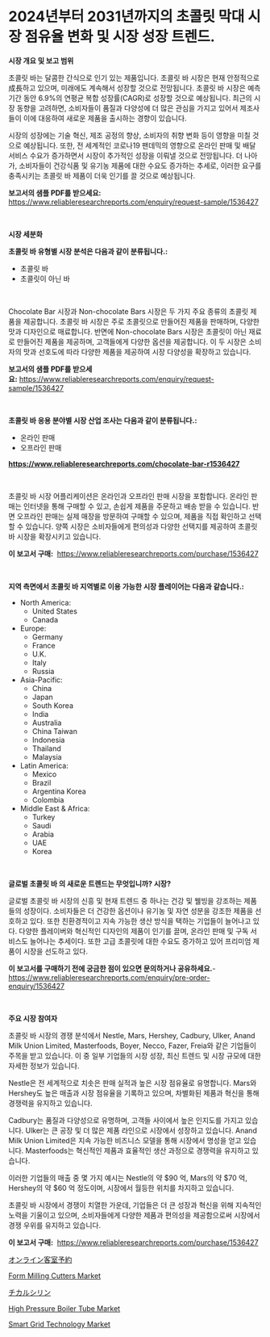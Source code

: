 <p><h1>2024년부터 2031년까지의 초콜릿 막대 시장 점유율 변화 및 시장 성장 트렌드.</h1></p><p><strong>시장 개요 및 보고 범위</strong></p>
<p><p>초콜릿 바는 달콤한 간식으로 인기 있는 제품입니다. 초콜릿 바 시장은 현재 안정적으로成長하고 있으며, 미래에도 계속해서 성장할 것으로 전망됩니다. 초콜릿 바 시장은 예측 기간 동안 6.9%의 연평균 복합 성장률(CAGR)로 성장할 것으로 예상됩니다. 최근의 시장 동향을 고려하면, 소비자들이 품질과 다양성에 더 많은 관심을 가지고 있어서 제조사들이 이에 대응하여 새로운 제품을 출시하는 경향이 있습니다. </p><p>시장의 성장에는 기술 혁신, 제조 공정의 향상, 소비자의 취향 변화 등이 영향을 미칠 것으로 예상됩니다. 또한, 전 세계적인 코로나19 팬데믹의 영향으로 온라인 판매 및 배달 서비스 수요가 증가하면서 시장이 추가적인 성장을 이뤄낼 것으로 전망됩니다. 더 나아가, 소비자들이 건강식품 및 유기농 제품에 대한 수요도 증가하는 추세로, 이러한 요구를 충족시키는 초콜릿 바 제품이 더욱 인기를 끌 것으로 예상됩니다.</p></p>
<p><strong>보고서의 샘플 PDF를 받으세요:</strong> <a href="https://www.reliableresearchreports.com/enquiry/request-sample/1536427">https://www.reliableresearchreports.com/enquiry/request-sample/1536427</a></p>
<p>&nbsp;</p>
<p><strong>시장 세분화</strong></p>
<p><strong>초콜릿 바 유형별 시장 분석은 다음과 같이 분류됩니다.:</strong></p>
<p><ul><li>초콜릿 바</li><li>초콜릿이 아닌 바</li></ul></p>
<p>&nbsp;</p>
<p><p>Chocolate Bar 시장과 Non-chocolate Bars 시장은 두 가지 주요 종류의 초콜릿 제품을 제공합니다. 초콜릿 바 시장은 주로 초콜릿으로 만들어진 제품을 판매하며, 다양한 맛과 디자인으로 매료합니다. 반면에 Non-chocolate Bars 시장은 초콜릿이 아닌 재료로 만들어진 제품을 제공하며, 고객들에게 다양한 옵션을 제공합니다. 이 두 시장은 소비자의 맛과 선호도에 따라 다양한 제품을 제공하여 시장 다양성을 확장하고 있습니다.</p></p>
<p><strong>보고서의 샘플 PDF를 받으세요:</strong>&nbsp;<a href="https://www.reliableresearchreports.com/enquiry/request-sample/1536427">https://www.reliableresearchreports.com/enquiry/request-sample/1536427</a></p>
<p>&nbsp;</p>
<p><strong> 초콜릿 바 응용 분야별 시장 산업 조사는 다음과 같이 분류됩니다.:</strong></p>
<p><ul><li>온라인 판매</li><li>오프라인 판매</li></ul></p>
<p><strong><a href="https://www.reliableresearchreports.com/chocolate-bar-r1536427">https://www.reliableresearchreports.com/chocolate-bar-r1536427</a></strong></p>
<p>&nbsp;</p>
<p><p>초콜릿 바 시장 어플리케이션은 온라인과 오프라인 판매 시장을 포함합니다. 온라인 판매는 인터넷을 통해 구매할 수 있고, 손쉽게 제품을 주문하고 배송 받을 수 있습니다. 반면 오프라인 판매는 실제 매장을 방문하여 구매할 수 있으며, 제품을 직접 확인하고 선택할 수 있습니다. 양쪽 시장은 소비자들에게 편의성과 다양한 선택지를 제공하여 초콜릿 바 시장을 확장시키고 있습니다.</p></p>
<p><strong>이 보고서 구매:</strong>&nbsp; <a href="https://www.reliableresearchreports.com/purchase/1536427">https://www.reliableresearchreports.com/purchase/1536427</a></p>
<p>&nbsp;</p>
<p><strong>지역 측면에서 초콜릿 바 지역별로 이용 가능한 시장 플레이어는 다음과 같습니다.:</strong></p>
<p><ul>
    <li>
        North America:
        <ul>
            <li>United States</li>
            <li>Canada</li>
        </ul>
    </li>
    <li>
        Europe:
        <ul>
            <li>Germany</li>
            <li>France</li>
            <li>U.K.</li>
            <li>Italy</li>
            <li>Russia</li>
        </ul>
    </li>
    <li>
        Asia-Pacific:
        <ul>
            <li>China</li>
            <li>Japan</li>
            <li>South Korea</li>
            <li>India</li>
            <li>Australia</li>
            <li>China Taiwan</li>
            <li>Indonesia</li>
            <li>Thailand</li>
            <li>Malaysia</li>
        </ul>
    </li>
    <li>
        Latin America:
        <ul>
            <li>Mexico</li>
            <li>Brazil</li>
            <li>Argentina Korea</li>
            <li>Colombia</li>
        </ul>
    </li>
    <li>
        Middle East & Africa:
        <ul>
            <li>Turkey</li>
            <li>Saudi</li>
            <li>Arabia</li>
            <li>UAE</li>
            <li>Korea</li>
        </ul>
    </li>
    </ul></p>
<p>&nbsp;</p>
<p><strong>글로벌 초콜릿 바 의 새로운 트렌드는 무엇입니까? 시장?</strong></p>
<p><p>글로벌 초콜릿 바 시장의 신흥 및 현재 트렌드 중 하나는 건강 및 웰빙을 강조하는 제품들의 성장이다. 소비자들은 더 건강한 옵션이나 유기농 및 자연 성분을 강조한 제품을 선호하고 있다. 또한 친환경적이고 지속 가능한 생산 방식을 택하는 기업들이 늘어나고 있다. 다양한 플레이버와 혁신적인 디자인의 제품이 인기를 끌며, 온라인 판매 및 구독 서비스도 늘어나는 추세이다. 또한 고급 초콜릿에 대한 수요도 증가하고 있어 프리미엄 제품이 시장을 선도하고 있다.</p></p>
<p><strong>이 보고서를 구매하기 전에 궁금한 점이 있으면 문의하거나 공유하세요.</strong>- <a href="https://www.reliableresearchreports.com/enquiry/pre-order-enquiry/1536427">https://www.reliableresearchreports.com/enquiry/pre-order-enquiry/1536427</a></p>
<p>&nbsp;</p>
<p><strong>주요 시장 참여자</strong></p>
<p><p>초콜릿 바 시장의 경쟁 분석에서 Nestle, Mars, Hershey, Cadbury, Ulker, Anand Milk Union Limited, Masterfoods, Boyer, Necco, Fazer, Freia와 같은 기업들이 주목을 받고 있습니다. 이 중 일부 기업들의 시장 성장, 최신 트렌드 및 시장 규모에 대한 자세한 정보가 있습니다.</p><p>Nestle은 전 세계적으로 치솟은 판매 실적과 높은 시장 점유율로 유명합니다. Mars와 Hershey도 높은 매출과 시장 점유율을 기록하고 있으며, 차별화된 제품과 혁신을 통해 경쟁력을 유지하고 있습니다.</p><p>Cadbury는 품질과 다양성으로 유명하며, 고객들 사이에서 높은 인지도를 가지고 있습니다. Ulker는 큰 공장 및 더 많은 제품 라인으로 시장에서 성장하고 있습니다. Anand Milk Union Limited은 지속 가능한 비즈니스 모델을 통해 시장에서 명성을 얻고 있습니다. Masterfoods는 혁신적인 제품과 효율적인 생산 과정으로 경쟁력을 유지하고 있습니다.</p><p>이러한 기업들의 매출 중 몇 가지 예시는 Nestle의 약 $90 억, Mars의 약 $70 억, Hershey의 약 $60 억 정도이며, 시장에서 월등한 위치를 차지하고 있습니다.</p><p>초콜릿 바 시장에서 경쟁이 치열한 가운데, 기업들은 더 큰 성장과 혁신을 위해 지속적인 노력을 기울이고 있으며, 소비자들에게 다양한 제품과 편의성을 제공함으로써 시장에서 경쟁 우위를 유지하고 있습니다.</p></p>
<p><strong>이 보고서 구매:</strong>&nbsp;&nbsp;<a href="https://www.reliableresearchreports.com/purchase/1536427">https://www.reliableresearchreports.com/purchase/1536427</a></p>
<p><p><a href="https://medium.com/@jacksonwiza1924/2024%E5%B9%B4%E3%81%8B%E3%82%892031%E5%B9%B4%E3%81%BE%E3%81%A7%E3%81%AE%E6%9C%9F%E9%96%93%E3%81%AB%E4%BA%88%E6%B8%AC%E3%81%95%E3%82%8C%E3%82%8B%E3%82%AA%E3%83%B3%E3%83%A9%E3%82%A4%E3%83%B3%E3%83%AB%E3%83%BC%E3%83%A0%E4%BA%88%E7%B4%84%E5%B8%82%E5%A0%B4%E5%88%86%E6%9E%90%E3%81%A8%E8%A6%8F%E6%A8%A1%E3%82%92%E6%97%A5%E6%9C%AC%E8%AA%9E%E3%81%AB%E7%BF%BB%E8%A8%B3%E3%81%97%E3%81%BE%E3%81%99-18f3082ffc3d">オンライン客室予約</a></p><p><a href="https://view.publitas.com/reportprime-1/form-milling-cutters-market-offer-valuable-insights-into-market-size-market-share-market-trends-and-projections-spanning-from-2024-to-2031/">Form Milling Cutters Market</a></p><p><a href="https://github.com/AaronVargas43/Market-Research-Report-List-1/blob/main/215298120202.md">チカルシリン</a></p><p><a href="https://issuu.com/reportprime-2/docs/high-pressure-boiler-tube-market-size-2030.pptx">High Pressure Boiler Tube Market</a></p><p><a href="https://github.com/gdfhhhj/Market-Research-Report-List-4/blob/main/smart-grid-technology-market.md">Smart Grid Technology Market</a></p></p>
